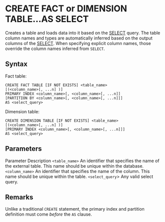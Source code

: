 # [](#create-fact-or-dimension-tableas-select)CREATE FACT or DIMENSION TABLE…AS SELECT

Creates a table and loads data into it based on the [SELECT](/sql_reference/commands/queries/select.html) query. The table column names and types are automatically inferred based on the output columns of the [SELECT](/sql_reference/commands/queries/select.html). When specifying explicit column names, those override the column names inferred from `SELECT`.

## [](#syntax)Syntax

Fact table:

```
CREATE FACT TABLE [IF NOT EXISTS] <table_name>
[(<column_name>[, ...n] )]
PRIMARY INDEX <column_name>[, <column_name>[, ...n]]
[PARTITION BY <column_name>[, <column_name>[, ...n]]]
AS <select_query>
```

Dimension table:

```
CREATE DIMENSION TABLE [IF NOT EXISTS] <table_name>
[(<column_name>[, ...n] )]
[PRIMARY INDEX <column_name>[, <column_name>[, ...n]]]
AS <select_query>
```

## [](#parameters)Parameters

Parameter Description `<table_name>` An identifier that specifies the name of the external table. This name should be unique within the database. `<column_name>` An identifier that specifies the name of the column. This name should be unique within the table. `<select_query`&gt; Any valid select query.

## [](#remarks)Remarks

Unlike a traditional `CREATE` statement, the primary index and partition definition must come *before* the `AS` clause.